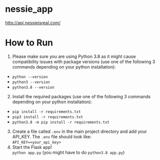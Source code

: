 # nessie_app
http://api.nessieisreal.com/

# How to Run
1. Please make sure you are using Python 3.8 as it might cause compatibility issues with package versions (use one of the following 3 commands depending on your python installation):  
- `python --version`  
- `python3 --version`  
- `python3.8 --version`  
2. Install the required packages (use one of the following 3 commands depending on your python installation):  
- `pip install -r requirements.txt`
- `pip3 install -r requirements.txt`
- `python3.8 -m pip install -r requirements.txt`
3. Create a file called `.env` in the main project directory and add your API_KEY. The `.env` file should look like:  
`API_KEY=<your_api_key>`  
4. Start the Flask app!   
`python app.py` (you might have to do `python3.8 app.py`)

